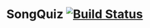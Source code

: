 # SongQuiz [![Build Status](https://travis-ci.com/arpadfodor/SongQuiz.svg?branch=release)](https://travis-ci.com/arpadfodor/SongQuiz)